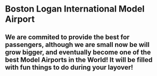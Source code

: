 # Boston Logan International Model Airport
## We are commited to provide the best for passengers, although we are small now be will grow bigger, and eventually become one of the best Model Airports in the World! It will be filled with fun things to do during your layover!

<!-- Doesn't Work -->
